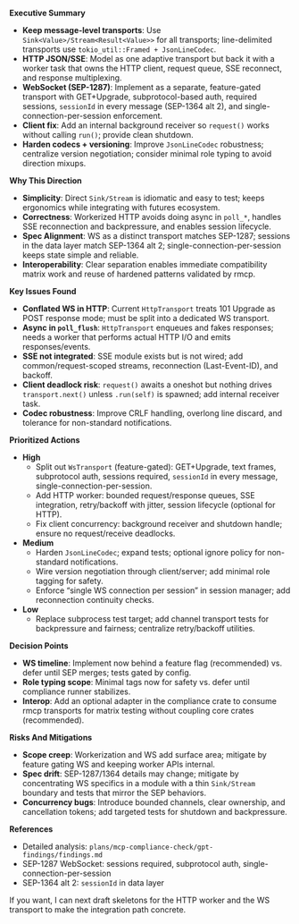 **Executive Summary**
- **Keep message-level transports**: Use `Sink<Value>/Stream<Result<Value>>` for all transports; line-delimited transports use `tokio_util::Framed + JsonLineCodec`.
- **HTTP JSON/SSE**: Model as one adaptive transport but back it with a worker task that owns the HTTP client, request queue, SSE reconnect, and response multiplexing.
- **WebSocket (SEP-1287)**: Implement as a separate, feature-gated transport with GET+Upgrade, subprotocol-based auth, required sessions, `sessionId` in every message (SEP-1364 alt 2), and single-connection-per-session enforcement.
- **Client fix**: Add an internal background receiver so `request()` works without calling `run()`; provide clean shutdown.
- **Harden codecs + versioning**: Improve `JsonLineCodec` robustness; centralize version negotiation; consider minimal role typing to avoid direction mixups.

**Why This Direction**
- **Simplicity**: Direct `Sink/Stream` is idiomatic and easy to test; keeps ergonomics while integrating with futures ecosystem.
- **Correctness**: Workerized HTTP avoids doing async in `poll_*`, handles SSE reconnection and backpressure, and enables session lifecycle.
- **Spec Alignment**: WS as a distinct transport matches SEP-1287; sessions in the data layer match SEP-1364 alt 2; single-connection-per-session keeps state simple and reliable.
- **Interoperability**: Clear separation enables immediate compatibility matrix work and reuse of hardened patterns validated by rmcp.

**Key Issues Found**
- **Conflated WS in HTTP**: Current `HttpTransport` treats 101 Upgrade as POST response mode; must be split into a dedicated WS transport.
- **Async in `poll_flush`**: `HttpTransport` enqueues and fakes responses; needs a worker that performs actual HTTP I/O and emits responses/events.
- **SSE not integrated**: SSE module exists but is not wired; add common/request-scoped streams, reconnection (Last-Event-ID), and backoff.
- **Client deadlock risk**: `request()` awaits a oneshot but nothing drives `transport.next()` unless `.run(self)` is spawned; add internal receiver task.
- **Codec robustness**: Improve CRLF handling, overlong line discard, and tolerance for non-standard notifications.

**Prioritized Actions**
- **High**
  - Split out `WsTransport` (feature-gated): GET+Upgrade, text frames, subprotocol auth, sessions required, `sessionId` in every message, single-connection-per-session.
  - Add HTTP worker: bounded request/response queues, SSE integration, retry/backoff with jitter, session lifecycle (optional for HTTP).
  - Fix client concurrency: background receiver and shutdown handle; ensure no request/receive deadlocks.
- **Medium**
  - Harden `JsonLineCodec`; expand tests; optional ignore policy for non-standard notifications.
  - Wire version negotiation through client/server; add minimal role tagging for safety.
  - Enforce “single WS connection per session” in session manager; add reconnection continuity checks.
- **Low**
  - Replace subprocess test target; add channel transport tests for backpressure and fairness; centralize retry/backoff utilities.

**Decision Points**
- **WS timeline**: Implement now behind a feature flag (recommended) vs. defer until SEP merges; tests gated by config.
- **Role typing scope**: Minimal tags now for safety vs. defer until compliance runner stabilizes.
- **Interop**: Add an optional adapter in the compliance crate to consume rmcp transports for matrix testing without coupling core crates (recommended).

**Risks And Mitigations**
- **Scope creep**: Workerization and WS add surface area; mitigate by feature gating WS and keeping worker APIs internal.
- **Spec drift**: SEP-1287/1364 details may change; mitigate by concentrating WS specifics in a module with a thin `Sink/Stream` boundary and tests that mirror the SEP behaviors.
- **Concurrency bugs**: Introduce bounded channels, clear ownership, and cancellation tokens; add targeted tests for shutdown and backpressure.

**References**
- Detailed analysis: `plans/mcp-compliance-check/gpt-findings/findings.md`
- SEP-1287 WebSocket: sessions required, subprotocol auth, single-connection-per-session
- SEP-1364 alt 2: `sessionId` in data layer

If you want, I can next draft skeletons for the HTTP worker and the WS transport to make the integration path concrete.

